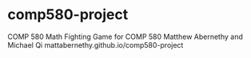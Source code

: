 # comp580-project
COMP 580 Math Fighting Game for COMP 580
Matthew Abernethy and Michael Qi
mattabernethy.github.io/comp580-project
